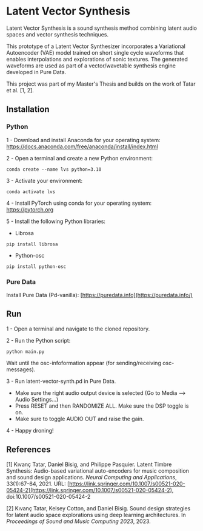 # Latent Vector Synthesis

Latent Vector Synthesis is a sound synthesis method combining latent audio spaces and vector synthesis techniques. 

This prototype of a Latent Vector Synthesizer incorporates  a Variational Autoencoder (VAE) model trained on short single cycle waveforms that enables interpolations and explorations of sonic textures. The generated waveforms are used as part of a vector/wavetable synthesis engine developed in Pure Data. 

This project was part of my Master's Thesis and builds on the work of Tatar et al. [1, 2]. 

## Installation

### Python

1 - Download and install Anaconda for your operating system: https://docs.anaconda.com/free/anaconda/install/index.html

2 - Open a terminal and create a new Python environment:

```
conda create --name lvs python=3.10
```

3 - Activate your environment:

```
conda activate lvs
```

4 - Install PyTorch using conda for your operating system: https://pytorch.org

5 - Install the following Python libraries: 

* Librosa

```
pip install librosa
```

* Python-osc

```
pip install python-osc
```

### Pure Data

Install Pure Data (Pd-vanilla): [https://puredata.info](https://puredata.info/)

## Run

1 - Open a terminal and navigate to the cloned repository.

2 - Run the Python script:

```
python main.py
```

Wait until the osc-infoformation appear (for sending/receiving osc-messages). 

3 - Run latent-vector-synth.pd in Pure Data.

* Make sure the right audio output device is selected (Go to Media —> Audio Settings…)
* Press RESET and then RANDOMIZE ALL. Make sure the DSP toggle is on.
* Make sure to toggle AUDIO OUT and raise the gain. 

4 - Happy droning!

## References

\[1\] Kıvanç Tatar, Daniel Bisig, and Philippe Pasquier. Latent Timbre Synthesis: Audio-based variational auto-encoders for music composition and sound design applications. *Neural Computing and Applications*, 33(1):67–84, 2021. URL: [https://link.springer.com/10.1007/s00521-020-05424-2](https://link.springer.com/10.1007/s00521-020-05424-2), doi:10.1007/s00521-020-05424-2

\[2\] Kıvanç Tatar, Kelsey Cotton, and Daniel Bisig. Sound design strategies for latent audio space explorations using deep learning architectures. In *Proceedings of Sound and Music Computing 2023*, 2023.

